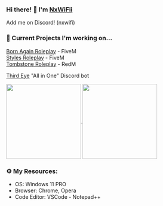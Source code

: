 ### Hi there! 👋 I'm [NxWiFii](https://github.com/NxWiFii)
Add me on Discord! (nxwifi)

### 🚧 Current Projects I'm working on... 
[Born Again Roleplay](https://discord.gg/3KAPXyUxWJ) - FiveM <br>
[Styles Roleplay](https://discord.gg/SASS2K22mz) - FiveM <br>
[Tombstone Roleplay](https://discord.gg/KD9fcZNK4G) - RedM <br>

[Third Eye](https://github.com/NxWiFii/ThirdEye) "All in One" Discord bot



<a href="https://github.com/nxwifii/github-readme-stats">
  <img height=200 align="center" src="https://github-readme-stats.vercel.app/api/top-langs/?username=nxwifii&layout=compact&theme=merko" />
</a>
<a href="https://github.com/nxwifii/github-readme-stats">
  <img height=200 align="center" src="https://github-readme-stats.vercel.app/api?username=nxwifii&show_icons=true&theme=merko" />
</a>



### ⚙️ My Resources: 
- OS: Windows 11 PRO
- Browser: Chrome, Opera
- Code Editor: VSCode - Notepad++
